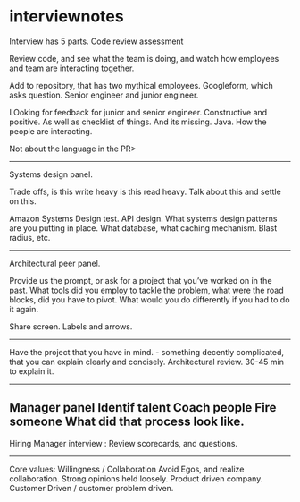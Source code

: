 # interviewnotes

Interview has 5 parts.
Code review assessment

Review code, and see what the team is doing, and watch how employees and team are interacting together. 

Add to repository, that has two mythical employees.  Googleform, which asks question.
Senior engineer and junior engineer.

LOoking for feedback for junior and senior engineer.  Constructive and positive.  As well as checklist of things.  And its missing.  Java.  How the people are interacting.  

Not about the language in the PR>

---
Systems design panel.

Trade offs, is this write heavy is this read heavy.  Talk about this and settle on this.  

Amazon Systems Design test.  API design.  What systems design patterns are you putting in place.  What database, what caching mechanism.  Blast radius, etc.  

---
Architectural peer panel.  

Provide us the prompt, or ask for a project that you’ve worked on in the past.  What tools did you employ to tackle the problem, what were the road blocks, did you have to pivot.  What would you do differently if you had to do it again.

Share screen.  Labels and arrows.  

---
Have the project that you have in mind.  -  something decently complicated, that you can explain clearly and concisely.  Architectural review.  30-45 min to explain it.  

----
Manager panel 
Identif talent
Coach people
Fire someone
What did that process look like.
----
Hiring Manager interview : Review scorecards, and questions.

---
Core values:
Willingness / Collaboration
Avoid Egos, and realize collaboration.
Strong opinions held loosely.
Product driven company.
Customer Driven / customer problem driven.



